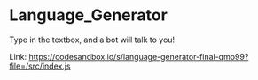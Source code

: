 # Language_Generator
Type in the textbox, and a bot will talk to you! 

Link: https://codesandbox.io/s/language-generator-final-qmo99?file=/src/index.js
